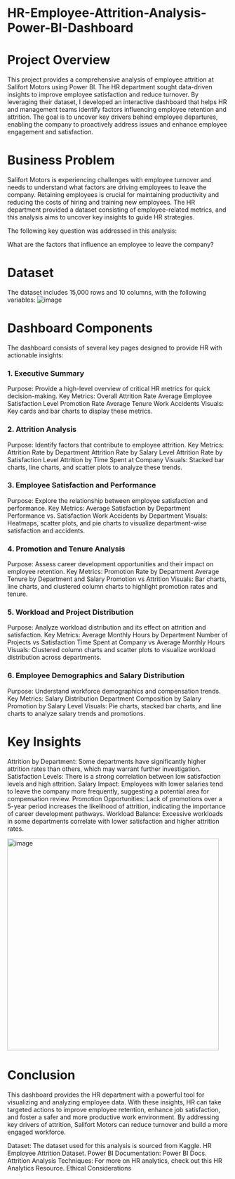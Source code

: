# HR-Employee-Attrition-Analysis-Power-BI-Dashboard

# Project Overview
This project provides a comprehensive analysis of employee attrition at Salifort Motors using Power BI. The HR department sought data-driven insights to improve employee satisfaction and reduce turnover. By leveraging their dataset, I developed an interactive dashboard that helps HR and management teams identify factors influencing employee retention and attrition. The goal is to uncover key drivers behind employee departures, enabling the company to proactively address issues and enhance employee engagement and satisfaction.

# Business Problem
Salifort Motors is experiencing challenges with employee turnover and needs to understand what factors are driving employees to leave the company. Retaining employees is crucial for maintaining productivity and reducing the costs of hiring and training new employees. The HR department provided a dataset consisting of employee-related metrics, and this analysis aims to uncover key insights to guide HR strategies.

The following key question was addressed in this analysis:

What are the factors that influence an employee to leave the company?

# Dataset
The dataset includes 15,000 rows and 10 columns, with the following variables:
![image](https://github.com/user-attachments/assets/428fbd02-7a9c-4b95-8bdc-39072c0d2398)



# Dashboard Components
The dashboard consists of several key pages designed to provide HR with actionable insights:

### 1. Executive Summary
Purpose: Provide a high-level overview of critical HR metrics for quick decision-making.
Key Metrics:
Overall Attrition Rate
Average Employee Satisfaction Level
Promotion Rate
Average Tenure
Work Accidents
Visuals: Key cards and bar charts to display these metrics.

### 2. Attrition Analysis
Purpose: Identify factors that contribute to employee attrition.
Key Metrics:
Attrition Rate by Department
Attrition Rate by Salary Level
Attrition Rate by Satisfaction Level
Attrition by Time Spent at Company
Visuals: Stacked bar charts, line charts, and scatter plots to analyze these trends.

### 3. Employee Satisfaction and Performance
Purpose: Explore the relationship between employee satisfaction and performance.
Key Metrics:
Average Satisfaction by Department
Performance vs. Satisfaction
Work Accidents by Department
Visuals: Heatmaps, scatter plots, and pie charts to visualize department-wise satisfaction and accidents.

### 4. Promotion and Tenure Analysis
Purpose: Assess career development opportunities and their impact on employee retention.
Key Metrics:
Promotion Rate by Department
Average Tenure by Department and Salary
Promotion vs Attrition
Visuals: Bar charts, line charts, and clustered column charts to highlight promotion rates and tenure.

### 5. Workload and Project Distribution
Purpose: Analyze workload distribution and its effect on attrition and satisfaction.
Key Metrics:
Average Monthly Hours by Department
Number of Projects vs Satisfaction
Time Spent at Company vs Average Monthly Hours
Visuals: Clustered column charts and scatter plots to visualize workload distribution across departments.

### 6. Employee Demographics and Salary Distribution
Purpose: Understand workforce demographics and compensation trends.
Key Metrics:
Salary Distribution
Department Composition by Salary
Promotion by Salary Level
Visuals: Pie charts, stacked bar charts, and line charts to analyze salary trends and promotions.

# Key Insights
Attrition by Department: Some departments have significantly higher attrition rates than others, which may warrant further investigation.
Satisfaction Levels: There is a strong correlation between low satisfaction levels and high attrition.
Salary Impact: Employees with lower salaries tend to leave the company more frequently, suggesting a potential area for compensation review.
Promotion Opportunities: Lack of promotions over a 5-year period increases the likelihood of attrition, indicating the importance of career development pathways.
Workload Balance: Excessive workloads in some departments correlate with lower satisfaction and higher attrition rates.

<img width="482" alt="image" src="https://github.com/user-attachments/assets/22f78f52-0ebb-432e-b85e-efd723090c32">


# Conclusion
This dashboard provides the HR department with a powerful tool for visualizing and analyzing employee data. With these insights, HR can take targeted actions to improve employee retention, enhance job satisfaction, and foster a safer and more productive work environment. By addressing key drivers of attrition, Salifort Motors can reduce turnover and build a more engaged workforce.

Dataset: The dataset used for this analysis is sourced from Kaggle. HR Employee Attrition Dataset.
Power BI Documentation: Power BI Docs.
Attrition Analysis Techniques: For more on HR analytics, check out this HR Analytics Resource.
Ethical Considerations

